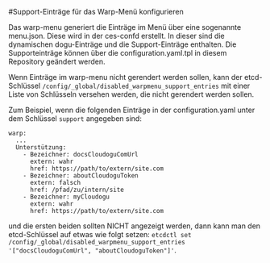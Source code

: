 #Support-Einträge für das Warp-Menü konfigurieren

Das warp-menu generiert die Einträge im Menü über eine sogenannte menu.json.
Diese wird in der ces-confd erstellt. In dieser sind die dynamischen dogu-Einträge und die Support-Einträge enthalten.
Die Supporteinträge können über die configuration.yaml.tpl in diesem Repository geändert werden.

Wenn Einträge im warp-menu nicht gerendert werden sollen, kann der etcd-Schlüssel `/config/_global/disabled_warpmenu_support_entries` mit einer Liste von Schlüsseln versehen werden, die nicht gerendert werden sollen.

Zum Beispiel, wenn die folgenden Einträge in der configuration.yaml unter dem Schlüssel `support` angegeben sind:
```
warp:
  ...
  Unterstützung:
    - Bezeichner: docsCloudoguComUrl
      extern: wahr
      href: https://path/to/extern/site.com
    - Bezeichner: aboutCloudoguToken
      extern: falsch
      href: /pfad/zu/intern/site
    - Bezeichner: myCloudogu
      extern: wahr
      href: https://path/to/extern/site.com
```

und die ersten beiden sollten NICHT angezeigt werden, dann kann man den etcd-Schlüssel auf etwas wie folgt setzen:
`etcdctl set /config/_global/disabled_warpmenu_support_entries '["docsCloudoguComUrl", "aboutCloudoguToken"]'`.